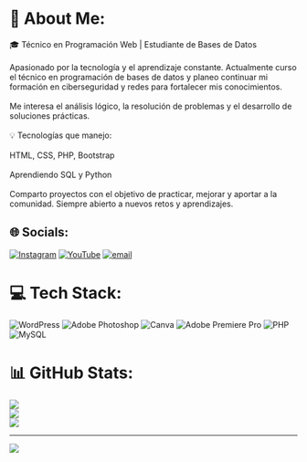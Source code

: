 # 💫 About Me:
🎓 Técnico en Programación Web | Estudiante de Bases de Datos<br><br>Apasionado por la tecnología y el aprendizaje constante. Actualmente curso el técnico en programación de bases de datos y planeo continuar mi formación en ciberseguridad y redes para fortalecer mis conocimientos.<br><br>Me interesa el análisis lógico, la resolución de problemas y el desarrollo de soluciones prácticas.<br><br>💡 Tecnologías que manejo:<br><br>HTML, CSS, PHP, Bootstrap<br><br>Aprendiendo SQL y Python<br><br>Comparto proyectos con el objetivo de practicar, mejorar y aportar a la comunidad. Siempre abierto a nuevos retos y aprendizajes.


## 🌐 Socials:
[![Instagram](https://img.shields.io/badge/Instagram-%23E4405F.svg?logo=Instagram&logoColor=white)](https://instagram.com/ryderwoolridge) [![YouTube](https://img.shields.io/badge/YouTube-%23FF0000.svg?logo=YouTube&logoColor=white)](https://youtube.com/@albyjuega) [![email](https://img.shields.io/badge/Email-D14836?logo=gmail&logoColor=white)](mailto:albertojoelm1999@gmail.com) 

# 💻 Tech Stack:
![WordPress](https://img.shields.io/badge/WordPress-%23117AC9.svg?style=for-the-badge&logo=WordPress&logoColor=white) ![Adobe Photoshop](https://img.shields.io/badge/adobe%20photoshop-%2331A8FF.svg?style=for-the-badge&logo=adobe%20photoshop&logoColor=white) ![Canva](https://img.shields.io/badge/Canva-%2300C4CC.svg?style=for-the-badge&logo=Canva&logoColor=white) ![Adobe Premiere Pro](https://img.shields.io/badge/Adobe%20Premiere%20Pro-9999FF.svg?style=for-the-badge&logo=Adobe%20Premiere%20Pro&logoColor=white) ![PHP](https://img.shields.io/badge/php-%23777BB4.svg?style=for-the-badge&logo=php&logoColor=white) ![MySQL](https://img.shields.io/badge/mysql-4479A1.svg?style=for-the-badge&logo=mysql&logoColor=white)
# 📊 GitHub Stats:
![](https://github-readme-stats.vercel.app/api?username=albertomaria1999&theme=dark&hide_border=false&include_all_commits=false&count_private=false)<br/>
![](https://nirzak-streak-stats.vercel.app/?user=albertomaria1999&theme=dark&hide_border=false)<br/>
![](https://github-readme-stats.vercel.app/api/top-langs/?username=albertomaria1999&theme=dark&hide_border=false&include_all_commits=false&count_private=false&layout=compact)

---
[![](https://visitcount.itsvg.in/api?id=albertomaria1999&icon=0&color=0)](https://visitcount.itsvg.in)

<!-- Proudly created with GPRM ( https://gprm.itsvg.in ) -->
